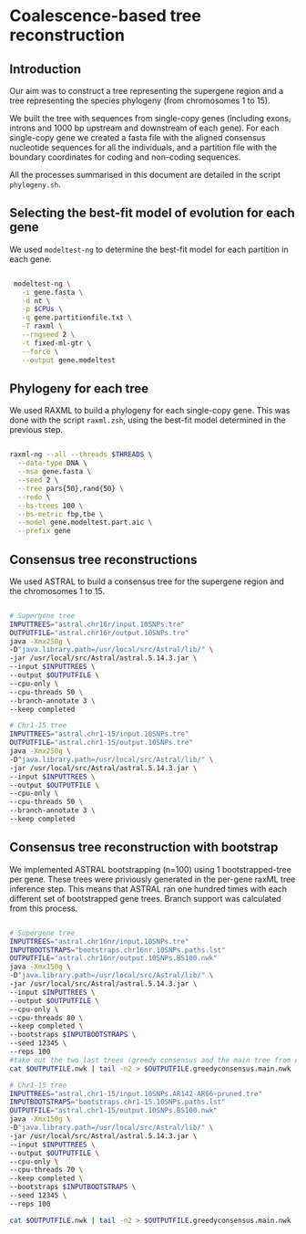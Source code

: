 # Coalescence-based tree reconstruction

## Introduction

Our aim was to construct a tree representing the supergene region and a tree representing the species phylogeny (from chromosomes 1 to 15).

We built the tree with sequences from single-copy genes (including exons, introns and 1000 bp upstream and downstream of each gene). For each single-copy gene we created a fasta file with the aligned consensus nucleotide sequences for all the individuals, and a partition file with the boundary coordinates for coding and non-coding sequences.

All the processes summarised in this document are detailed in the script `phylogeny.sh`.

## Selecting the best-fit model of evolution for each gene

We used `modeltest-ng` to determine the best-fit model for each partition in each gene.

```sh

 modeltest-ng \
   -i gene.fasta \
   -d nt \
   -p $CPUs \
   -q gene.partitionfile.txt \
   -T raxml \
   --rngseed 2 \
   -t fixed-ml-gtr \
   --force \
   --output gene.modeltest

```

## Phylogeny for each tree

We used RAXML to build a phylogeny for each single-copy gene. This was done with the script `raxml.zsh`, using the best-fit model determined in the previous step.

``` sh

raxml-ng --all --threads $THREADS \
  --data-type DNA \
  --msa gene.fasta \
  --seed 2 \
  --tree pars{50},rand{50} \
  --redo \
  --bs-trees 100 \
  --bs-metric fbp,tbe \
  --model gene.modeltest.part.aic \
  --prefix gene

```

## Consensus tree reconstructions

We used ASTRAL to build a consensus tree for the supergene region and the chromosomes 1 to 15.

```sh

# Supergene tree
INPUTTREES="astral.chr16r/input.10SNPs.tre"
OUTPUTFILE="astral.chr16r/output.10SNPs.tre"
java -Xmx250g \
-D"java.library.path=/usr/local/src/Astral/lib/" \
-jar /usr/local/src/Astral/astral.5.14.3.jar \
--input $INPUTTREES \
--output $OUTPUTFILE \
--cpu-only \
--cpu-threads 50 \
--branch-annotate 3 \
--keep completed

# Chr1-15 tree
INPUTTREES="astral.chr1-15/input.10SNPs.tre"
OUTPUTFILE="astral.chr1-15/output.10SNPs.tre"
java -Xmx250g \
-D"java.library.path=/usr/local/src/Astral/lib/" \
-jar /usr/local/src/Astral/astral.5.14.3.jar \
--input $INPUTTREES \
--output $OUTPUTFILE \
--cpu-only \
--cpu-threads 50 \
--branch-annotate 3 \
--keep completed

```

## Consensus tree reconstruction with bootstrap
We implemented ASTRAL bootstrapping (n=100) using 1 bootstrapped-tree per gene. These trees were priviously generated in the per-gene raxML tree inference step. This means that ASTRAL ran one hundred times with each different set of bootstrapped gene trees. Branch support was calculated from this process.

```sh

# Supergene tree
INPUTTREES="astral.chr16nr/input.10SNPs.tre"
INPUTBOOTSTRAPS="bootstraps.chr16nr.10SNPs.paths.lst"
OUTPUTFILE="astral.chr16nr/output.10SNPs.BS100.nwk"
java -Xmx150g \
-D"java.library.path=/usr/local/src/Astral/lib/" \
-jar /usr/local/src/Astral/astral.5.14.3.jar \
--input $INPUTTREES \
--output $OUTPUTFILE \
--cpu-only \
--cpu-threads 80 \
--keep completed \
--bootstraps $INPUTBOOTSTRAPS \
--seed 12345 \
--reps 100
#take out the two last trees (greedy consensus and the main tree from Astral for viz)
cat $OUTPUTFILE.nwk | tail -n2 > $OUTPUTFILE.greedyconsensus.main.nwk

# Chr1-15 tree
INPUTTREES="astral.chr1-15/input.10SNPs.AR142-AR66-pruned.tre"
INPUTBOOTSTRAPS="bootstraps.chr1-15.10SNPs.paths.lst"
OUTPUTFILE="astral.chr1-15/output.10SNPs.BS100.nwk"
java -Xmx150g \
-D"java.library.path=/usr/local/src/Astral/lib/" \
-jar /usr/local/src/Astral/astral.5.14.3.jar \
--input $INPUTTREES \
--output $OUTPUTFILE \
--cpu-only \
--cpu-threads 70 \
--keep completed \
--bootstraps $INPUTBOOTSTRAPS \
--seed 12345 \
--reps 100

cat $OUTPUTFILE.nwk | tail -n2 > $OUTPUTFILE.greedyconsensus.main.nwk
```
